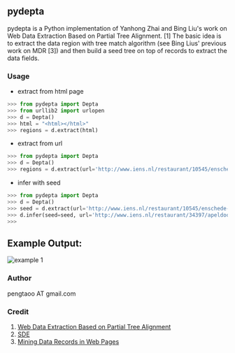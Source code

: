 ## pydepta

pydepta is a Python implementation of Yanhong Zhai and Bing Liu's work on Web Data Extraction Based on Partial Tree Alignment. [1]
The basic idea is to extract the data region with tree match algorithm (see Bing Lius' previous work on MDR [3]) and then build a seed tree on top of records to extract the data fields.

### Usage

- extract from html page

```python
>>> from pydepta import Depta
>>> from urllib2 import urlopen
>>> d = Depta()
>>> html = "<html></html>"
>>> regions = d.extract(html)
```

- extract from url

```python
>>> from pydepta import Depta
>>> d = Depta()
>>> regions = d.extract(url='http://www.iens.nl/restaurant/10545/enschede-rhodos')
```

- infer with seed

```python
>>> from pydepta import Depta
>>> d = Depta()
>>> seed = d.extract(url='http://www.iens.nl/restaurant/10545/enschede-rhodos')[5]
>>> d.infer(seed=seed, url='http://www.iens.nl/restaurant/34397/apeldoorn-de-boschvijver')
>>>
```

## Example Output:
![example 1](https://raw.github.com/tpeng/pydepta/master/snapshot1.png)

### Author
pengtaoo AT gmail.com

### Credit
1. [Web Data Extraction Based on Partial Tree Alignment](http://dl.acm.org/citation.cfm?id=1060761)
2. [SDE](https://github.com/seagatesoft/sde)
3. [Mining Data Records in Web Pages](http://dl.acm.org/citation.cfm?id=956826)